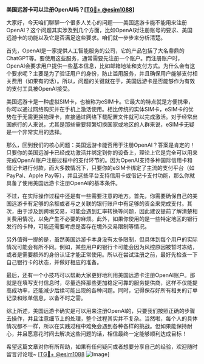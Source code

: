 **美国远游卡可以注册OpenAI吗？[[TG💪+ @esim1088](https://t.me/s/esim1088)]**

大家好，今天咱们聊聊一个很多人关心的问题——美国远游卡能不能用来注册OpenAI？这个问题其实涉及到几个方面，比如OpenAI对注册账号的要求、美国远游卡的功能以及它是否满足这些要求。咱们就一步步来分析清楚。

首先，OpenAI是一家提供人工智能服务的公司，它的产品包括了大名鼎鼎的ChatGPT等。要使用这些服务，通常需要先注册一个账户。而注册账户时，OpenAI会要求用户提供一些基本信息，比如邮箱地址和支付方式。为什么会有这个要求呢？主要是为了验证用户的身份，防止滥用服务，并且确保用户能够支付相关费用（如果有的话）。所以，问题的关键就在于，美国远游卡是否能够作为有效的支付工具被OpenAI接受。

美国远游卡是一种虚拟SIM卡，也被称为eSIM卡。它最大的特点就是方便携带，你可以通过网络购买并在手机上激活使用。相比传统的实体SIM卡，eSIM卡的优势在于无需更换物理卡，直接通过网络下载配置文件就可以完成激活。对于经常出国旅行的人来说，尤其是那些需要频繁切换国家或地区的人群来说，eSIM卡无疑是一个非常实用的选择。

那么，回到我们的核心问题：美国远游卡能否用于注册OpenAI？答案是肯定的！只要你的美国远游卡已经成功激活并绑定到你的设备上，理论上它是完全可以用来完成OpenAI账户注册过程中的支付环节的。因为OpenAI支持多种国际信用卡和借记卡进行付款，而大多数情况下，只要你的eSIM卡绑定了主流的支付平台（如PayPal、Apple Pay等），并且这些平台支持信用卡或借记卡支付功能，那么你就具备了使用美国远游卡注册OpenAI的基本条件。

不过，在实际操作过程中还是有一些需要注意的地方。首先，你需要确保自己的美国远游卡有足够的余额或者与之关联的银行账户中有足够的资金来完成支付。其次，由于涉及到跨境交易，可能会遇到汇率转换等问题，因此建议提前了解清楚相关费用情况，以免产生不必要的麻烦。此外，如果你使用的是一些特定地区的银行发行的卡种，可能还需要考虑是否存在境外交易限制等情况。

另外值得一提的是，虽然美国远游卡本身没有太多限制，但具体到每个用户的实际情况可能会有所不同。例如，某些用户的银行卡可能会因为风控原因被暂时冻结，或者是需要额外的身份认证才能正常使用。所以在尝试注册之前，最好先检查一下自己银行卡的状态，并做好相应的准备。

最后，还有一个小技巧可以帮助大家更好地利用美国远游卡注册OpenAI账户。那就是在填写支付信息时，尽量选择那些更加稳定可靠的服务提供商，这样不仅能提高成功率，还能减少后续可能出现的各种问题。同时，记得保存好所有相关的订单记录和账单信息，以备不时之需。

综上所述，美国远游卡确实是可以用来注册OpenAI的，只要我们按照正确的步骤去操作，并且注意细节上的处理，整个过程其实并不复杂。当然啦，每个人的具体情况都不一样，所以在实践过程中难免会遇到各种各样的挑战。但如果能保持耐心，并且愿意花时间去解决这些问题的话，相信最终一定能够顺利达成目标！

希望这篇文章对你有所帮助，如果有任何疑问或者想要分享自己的经验，欢迎随时留言讨论哦~ [[TG💪+ @esim1088](https://t.me/s/esim1088) ![Image](https://i.postimg.cc/4NQfJmqS/Snipaste-2025-05-13-00-14-12.png)]
